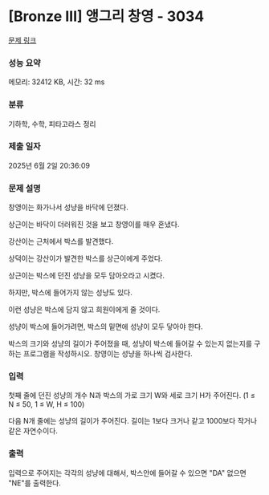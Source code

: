 # [Bronze III] 앵그리 창영 - 3034 

[문제 링크](https://www.acmicpc.net/problem/3034) 

### 성능 요약

메모리: 32412 KB, 시간: 32 ms

### 분류

기하학, 수학, 피타고라스 정리

### 제출 일자

2025년 6월 2일 20:36:09

### 문제 설명

<p>창영이는 화가나서 성냥을 바닥에 던졌다.</p>

<p>상근이는 바닥이 더러워진 것을 보고 창영이를 매우 혼냈다.</p>

<p>강산이는 근처에서 박스를 발견했다.</p>

<p>상덕이는 강산이가 발견한 박스를 상근이에게 주었다.</p>

<p>상근이는 박스에 던진 성냥을 모두 담아오라고 시켰다.</p>

<p>하지만, 박스에 들어가지 않는 성냥도 있다.</p>

<p>이런 성냥은 박스에 담지 않고 희원이에게 줄 것이다.</p>

<p>성냥이 박스에 들어가려면, 박스의 밑면에 성냥이 모두 닿아야 한다.</p>

<p>박스의 크기와 성냥의 길이가 주어졌을 때, 성냥이 박스에 들어갈 수 있는지 없는지를 구하는 프로그램을 작성하시오. 창영이는 성냥을 하나씩 검사한다.</p>

### 입력 

 <p>첫째 줄에 던진 성냥의 개수 N과 박스의 가로 크기 W와 세로 크기 H가 주어진다. (1 ≤ N ≤ 50, 1 ≤ W, H ≤ 100)</p>

<p>다음 N개 줄에는 성냥의 길이가 주어진다. 길이는 1보다 크거나 같고 1000보다 작거나 같은 자연수이다. </p>

### 출력 

 <p>입력으로 주어지는 각각의 성냥에 대해서, 박스안에 들어갈 수 있으면 "DA" 없으면 "NE"를 출력한다.</p>

